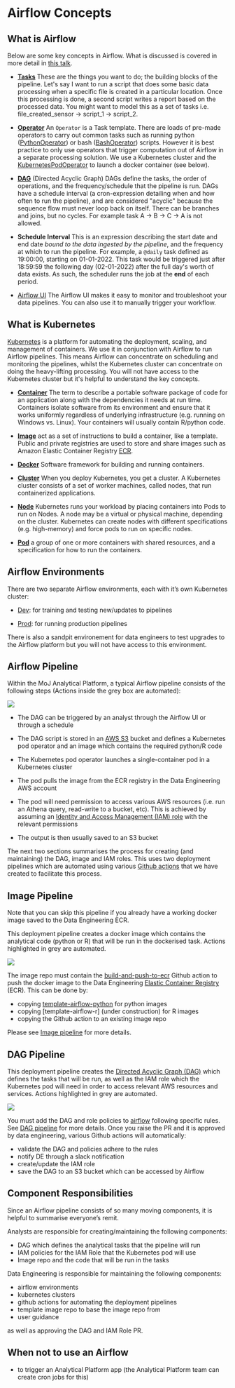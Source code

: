# Airflow Concepts    

What is Airflow
---------------

Below are some key concepts in Airflow. What is discussed is covered in more detail in [this talk](https://drive.google.com/file/d/1DVN4HXtOC-HXvv00sEkoB90mxLDnCIKc/view?usp=sharing).

*   [**Tasks**](https://airflow.apache.org/docs/apache-airflow/stable/concepts/tasks.html) These are the things you want to do; the building blocks of the pipeline. Let's say I want to run a script that does some basic data processing when a specific file is created in a particular location. Once this processing is done, a second script writes a report based on the processed data. You might want to model this as a set of tasks i.e. file_created_sensor -> script_1 -> script_2.
    
*   [**Operator**](https://airflow.apache.org/docs/apache-airflow/stable/concepts/operators.html) An `Operator` is a Task template. There are loads of pre-made operators to carry out common tasks such as running python ([PythonOperator](https://airflow.apache.org/docs/apache-airflow/stable/howto/operator/python.html#howto-operator-pythonoperator)) or bash ([BashOperator](https://airflow.apache.org/docs/apache-airflow/stable/howto/operator/bash.html)) scripts. However it is best practice to only use operators that trigger computation out of Airflow in a separate processing solution. We use a Kubernetes cluster and the [KubernetesPodOperator](https://airflow.apache.org/docs/apache-airflow-providers-cncf-kubernetes/stable/operators.html#howto-operator-kubernetespodoperator) to launch a docker container (see below).
    
*   [**DAG**](https://airflow.apache.org/docs/apache-airflow/stable/concepts/dags.html) (Directed Acyclic Graph) DAGs define the tasks, the order of operations, and the frequency/schedule that the pipeline is run. DAGs have a schedule interval (a cron-expression detailing when and how often to run the pipeline), and are considered "acyclic" because the sequence flow must never loop back on itself. There can be branches and joins, but no cycles. For example task A -> B -> C -> A is not allowed.
    
*   **Schedule Interval** This is an expression describing the start date and end date _bound to the data ingested by the pipeline_, and the frequency at which to run the pipeline. For example, a `@daily` task defined as 19:00:00, starting on 01-01-2022. This task would be triggered just after 18:59:59 the following day (02-01-2022) after the full day's worth of data exists. As such, the scheduler runs the job at the **end** of each period. 
    
*   [Airflow UI](https://airflow.apache.org/docs/apache-airflow/stable/ui.html) The Airflow UI makes it easy to monitor and troubleshoot your data pipelines. You can also use it to manually trigger your workflow.


What is Kubernetes
------------------

[Kubernetes](https://kubernetes.io/) is a platform for automating the deployment, scaling, and management of containers. We use it in conjunction with Airflow to run Airflow pipelines. This means Airflow can concentrate on scheduling and monitoring the pipelines, whilst the Kubernetes cluster can concentrate on doing the heavy-lifting processing. You will not have access to the Kubernetes cluster but it's helpful to understand the key concepts.

* [**Container**](https://www.docker.com/resources/what-container/) The term to describe a portable software package of code for an application along with the dependencies it needs at run time. Containers isolate software from its environment and ensure that it works uniformly regardless of underlying infrastructure (e.g. running on Windows vs. Linux). Your containers will usually contain R/python code.

* [**Image**](https://docs.docker.com/get-started/overview/#images) act as a set of instructions to build a container, like a template. Public and private registries are used to store and share images such as Amazon Elastic Container Registry [ECR](https://aws.amazon.com/ecr/).

* [**Docker**](https://www.docker.com/) Software framework for building and running containers.

* [**Cluster**](https://kubernetes.io/docs/concepts/overview/components/) When you deploy Kubernetes, you get a cluster. A Kubernetes cluster consists of a set of worker machines, called nodes, that run containerized applications.

* [**Node**](https://kubernetes.io/docs/concepts/architecture/nodes/) Kubernetes runs your workload by placing containers into Pods to run on Nodes. A node may be a virtual or physical machine, depending on the cluster. Kubernetes can create nodes with different specifications (e.g. high-memory) and force pods to run on specific nodes.

* [**Pod**](https://kubernetes.io/docs/concepts/workloads/pods/) a group of one or more containers with shared resources, and a specification for how to run the containers.


Airflow Environments
--------------------

There are two separate Airflow environments, each with it’s own Kubernetes cluster:
    
*   [Dev](https://eu-west-1.console.aws.amazon.com/mwaa/home?region=eu-west-1#environments/dev/sso): for training and testing new/updates to pipelines
    
*   [Prod](https://eu-west-1.console.aws.amazon.com/mwaa/home?region=eu-west-1#environments/prod/sso): for running production pipelines

There is also a sandpit environement for data engineers to test upgrades to the Airflow platform but you will not have access to this environment.

Airflow Pipeline
----------------

Within the MoJ Analytical Platform, a typical Airflow pipeline consists of the following steps (Actions inside the grey box are automated):

![](images/airflow/airflow-pipeline.drawio.png)

*   The DAG can be triggered by an analyst through the Airflow UI or through a schedule

*   The DAG script is stored in an [AWS S3](https://aws.amazon.com/s3/) bucket and defines a Kubernetes pod operator and an image which contains the required python/R code 
    
*   The Kubernetes pod operator launches a single-container pod in a Kubernetes cluster

*   The pod pulls the image from the ECR registry in the Data Engineering AWS account
    
*   The pod will need permission to access various AWS resources (i.e. run an Athena query, read-write to a bucket, etc). This is achieved by assuming an [Identity and Access Management (IAM) role](https://docs.aws.amazon.com/IAM/latest/UserGuide/id_roles.html) with the relevant permissions
    
*   The output is then usually saved to an S3 bucket

The next two sections summarises the process for creating (and maintaining) the DAG, image and IAM roles. This uses two deployment pipelines which are automated using various [Github actions](https://github.com/features/actions) that we have created to facilitate this process.

Image Pipeline
--------------

Note that you can skip this pipeline if you already have a working docker image saved to the Data Engineering ECR.

This deployment pipeline creates a docker image which contains the analytical code (python or R) that will be run in the dockerised task. Actions highlighted in grey are automated.

![](images/airflow/image-pipeline.drawio.png)

The image repo must contain the [build-and-push-to-ecr](https://github.com/moj-analytical-services/.github/blob/master/workflow-templates/data-engineering/build-and-push-to-ecr.yml) Github action to push the docker image to the Data Engineering [Elastic Container Registry](https://aws.amazon.com/ecr/) (ECR). This can be done by:

* copying [template-airflow-python](https://github.com/moj-analytical-services/template-airflow-python) for python images
* copying [template-airflow-r] (under construction) for R images
* copying the Github action to an existing image repo

Please see [Image pipeline](/tools/airflow/instructions/image-pipeline) for more details.

DAG Pipeline
---------------------

This deployment pipeline creates the [Directed Acyclic Graph (DAG)](https://airflow.apache.org/docs/apache-airflow/stable/concepts/dags.html#) which defines the tasks that will be run, as well as the IAM role which the Kubernetes pod will need in order to access relevant AWS resources and services. Actions highlighted in grey are automated.

![](images/airflow/dag-pipeline.drawio.png)

You must add the DAG and role policies to [airflow](https://github.com/moj-analytical-services/airflow) following specific rules. See [DAG pipeline](/tools/airflow/instructions/dag-pipeline) for more details. Once you raise the PR and it is approved by data engineering, various Github actions will automatically:

*   validate the DAG and policies adhere to the rules
*   notify DE through a slack notification
*   create/update the IAM role
*   save the DAG to an S3 bucket which can be accessed by Airflow
    

Component Responsibilities
--------------------------

Since an Airflow pipeline consists of so many moving components, it is helpful to summarise everyone’s remit.

Analysts are responsible for creating/maintaining the following components:

*   DAG which defines the analytical tasks that the pipeline will run
*   IAM policies for the IAM Role that the Kubernetes pod will use
*   Image repo and the code that will be run in the tasks
    

Data Engineering is responsible for maintaining the following components:

*   airflow environments
*   kubernetes clusters
*   github actions for automating the deployment pipelines
*   template image repo to base the image repo from
*   user guidance
    
as well as approving the DAG and IAM Role PR.


When not to use an Airflow
--------------------------

*   to trigger an Analytical Platform app (the Analytical Platform team can create cron jobs for this)
